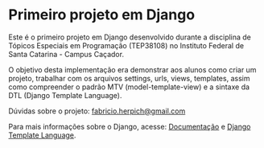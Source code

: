 # Primeiro projeto em Django

Este é o primeiro projeto em Django desenvolvido durante a disciplina de Tópicos Especiais em Programação (TEP38108) no Instituto Federal de Santa Catarina - Campus Caçador.

O objetivo desta implementação era demonstrar aos alunos como criar um projeto, trabalhar com os arquivos settings, urls, views, templates, assim como compreender o padrão MTV (model-template-view) e a sintaxe da DTL (Django Template Language).

Dúvidas sobre o projeto: fabricio.herpich@gmail.com

Para mais informações sobre o Django, acesse:
[Documentação](https://docs.djangoproject.com/en/3.2/) e 
[Django Template Language](https://docs.djangoproject.com/en/3.2/ref/templates/language/).
